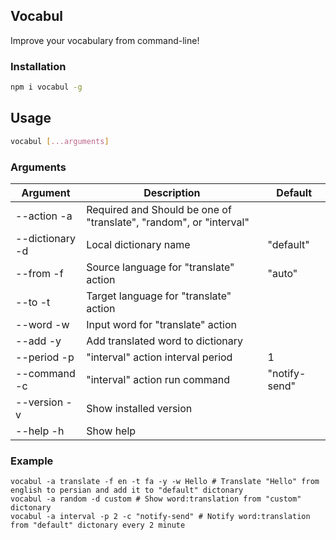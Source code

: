## Vocabul
Improve your vocabulary from command-line!

### Installation
```bash
npm i vocabul -g
```
## Usage
```bash
vocabul [...arguments]
```

### Arguments
| Argument | Description | Default |
|-|-|-|
| --action -a | Required and Should be one of "translate", "random", or "interval" | |
| --dictionary -d | Local dictionary name | "default" |
| --from -f | Source language for "translate" action | "auto" |
| --to -t | Target language for "translate" action | |
| --word -w | Input word for "translate" action | |
| --add -y | Add translated word to dictionary | |
| --period -p | "interval" action interval period | 1 |
| --command -c | "interval" action run command | "notify-send" |
| --version -v | Show installed version | |
| --help -h | Show help | |

### Example
```terminal
vocabul -a translate -f en -t fa -y -w Hello # Translate "Hello" from english to persian and add it to "default" dictonary
vocabul -a random -d custom # Show word:translation from "custom" dictonary
vocabul -a interval -p 2 -c "notify-send" # Notify word:translation from "default" dictonary every 2 minute
```
